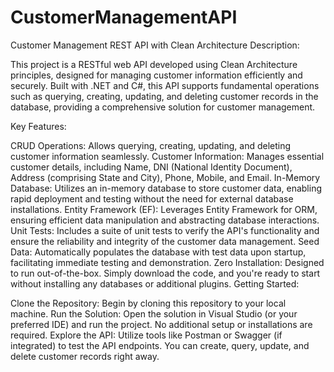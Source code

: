 # CustomerManagementAPI
Customer Management REST API with Clean Architecture
Description:

This project is a RESTful web API developed using Clean Architecture principles, designed for managing customer information efficiently and securely. Built with .NET and C#, this API supports fundamental operations such as querying, creating, updating, and deleting customer records in the database, providing a comprehensive solution for customer management.

Key Features:

CRUD Operations: Allows querying, creating, updating, and deleting customer information seamlessly.
Customer Information: Manages essential customer details, including Name, DNI (National Identity Document), Address (comprising State and City), Phone, Mobile, and Email.
In-Memory Database: Utilizes an in-memory database to store customer data, enabling rapid deployment and testing without the need for external database installations.
Entity Framework (EF): Leverages Entity Framework for ORM, ensuring efficient data manipulation and abstracting database interactions.
Unit Tests: Includes a suite of unit tests to verify the API's functionality and ensure the reliability and integrity of the customer data management.
Seed Data: Automatically populates the database with test data upon startup, facilitating immediate testing and demonstration.
Zero Installation: Designed to run out-of-the-box. Simply download the code, and you're ready to start without installing any databases or additional plugins.
Getting Started:

Clone the Repository: Begin by cloning this repository to your local machine.
Run the Solution: Open the solution in Visual Studio (or your preferred IDE) and run the project. No additional setup or installations are required.
Explore the API: Utilize tools like Postman or Swagger (if integrated) to test the API endpoints. You can create, query, update, and delete customer records right away.
